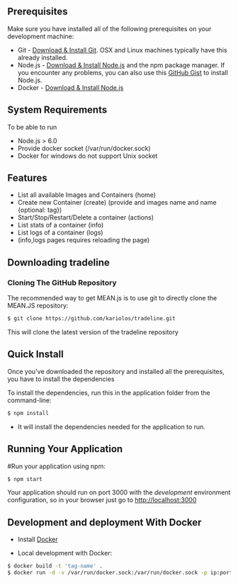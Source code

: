 ## Prerequisites
Make sure you have installed all of the following prerequisites on your development machine:
* Git - [Download & Install Git](https://git-scm.com/downloads). OSX and Linux machines typically have this already installed.
* Node.js - [Download & Install Node.js](https://nodejs.org/en/download/) and the npm package manager. If you encounter any problems, you can also use this [GitHub Gist](https://gist.github.com/isaacs/579814) to install Node.js.
* Docker - [Download & Install Node.js](https://docs.docker.com/install/)

## System Requirements
To be able to run
- Node.js > 6.0
- Provide docker socket (/var/run/docker.sock)
- Docker for windows do not support Unix socket

## Features
- List all available Images and Containers (home)
- Create new Container (create) (provide and images name and name {optional: tag})
- Start/Stop/Restart/Delete a container (actions)
- List stats of a container (info)
- List logs of a container (logs)
- (info,logs pages requires reloading the page)

## Downloading tradeline

### Cloning The GitHub Repository
The recommended way to get MEAN.js is to use git to directly clone the MEAN.JS repository:

```bash
$ git clone https://github.com/kariolos/tradeline.git
```

This will clone the latest version of the tradeline repository 

## Quick Install
Once you've downloaded the repository and installed all the prerequisites, you have to install the dependencies

To install the dependencies, run this in the application folder from the command-line:

```bash
$ npm install
```

* It will install the dependencies needed for the application to run.

## Running Your Application

#Run your application using npm:

```bash
$ npm start
```

Your application should run on port 3000 with the *development* environment configuration, so in your browser just go to [http://localhost:3000](http://localhost:3000)

## Development and deployment With Docker

* Install [Docker](https://docs.docker.com/installation/#installation)

* Local development with Docker:
```bash
$ docker build -t 'tag-name' .
$ docker run -d -v /var/run/docker.sock:/var/run/docker.sock -p ip:port:3000 'tag-name'
```
